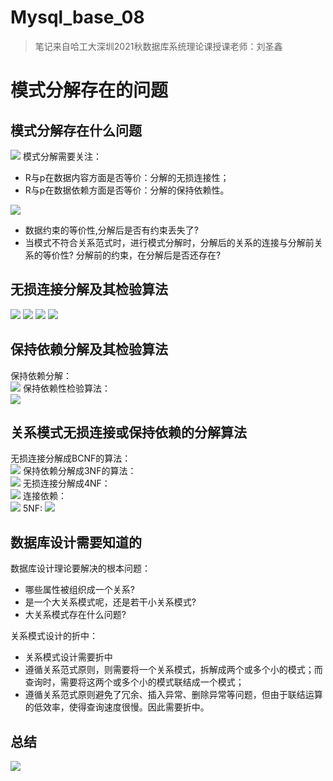 # Mysql_base_08

> 笔记来自哈工大深圳2021秋数据库系统理论课授课老师：刘圣鑫

# 模式分解存在的问题
## 模式分解存在什么问题
![](https://raw.githubusercontent.com/QizhengZou/Image_hosting_rep/main/20211113100944.png)
模式分解需要关注：   
- R与p在数据内容方面是否等价：分解的无损连接性；
- R与p在数据依赖方面是否等价：分解的保持依赖性。

![](https://raw.githubusercontent.com/QizhengZou/Image_hosting_rep/main/20211113101137.png)
- 数据约束的等价性,分解后是否有约束丢失了?
- 当模式不符合关系范式时，进行模式分解时，分解后的关系的连接与分解前关系的等价性? 分解前的约束，在分解后是否还存在?


## 无损连接分解及其检验算法
![](https://raw.githubusercontent.com/QizhengZou/Image_hosting_rep/main/20211113101525.png)
![](https://raw.githubusercontent.com/QizhengZou/Image_hosting_rep/main/20211113101600.png)
![](https://raw.githubusercontent.com/QizhengZou/Image_hosting_rep/main/20211113101714.png)
![](https://raw.githubusercontent.com/QizhengZou/Image_hosting_rep/main/20211113101742.png)
## 保持依赖分解及其检验算法
保持依赖分解：   
![](https://raw.githubusercontent.com/QizhengZou/Image_hosting_rep/main/20211113101841.png)
保持依赖性检验算法：   
![](https://raw.githubusercontent.com/QizhengZou/Image_hosting_rep/main/20211113105344.png)
## 关系模式无损连接或保持依赖的分解算法
无损连接分解成BCNF的算法：   
![](https://raw.githubusercontent.com/QizhengZou/Image_hosting_rep/main/20211113105507.png)
保持依赖分解成3NF的算法：   
![](https://raw.githubusercontent.com/QizhengZou/Image_hosting_rep/main/20211113105712.png)
无损连接分解成4NF：   
![](https://raw.githubusercontent.com/QizhengZou/Image_hosting_rep/main/20211113110538.png)
连接依赖：   
![](https://raw.githubusercontent.com/QizhengZou/Image_hosting_rep/main/20211113110804.png)
5NF:
![](https://raw.githubusercontent.com/QizhengZou/Image_hosting_rep/main/20211113110849.png)
## 数据库设计需要知道的
数据库设计理论要解决的根本问题：   
- 哪些属性被组织成一个关系?
- 是一个大关系模式呢，还是若干小关系模式?
- 大关系模式存在什么问题?

关系模式设计的折中：   
- 关系模式设计需要折中
- 遵循关系范式原则，则需要将一个关系模式，拆解成两个或多个小的模式；而查询时，需要将这两个或多个小的模式联结成一个模式；
- 遵循关系范式原则避免了冗余、插入异常、删除异常等问题，但由于联结运算的低效率，使得查询速度很慢。因此需要折中。
## 总结
![](https://raw.githubusercontent.com/QizhengZou/Image_hosting_rep/main/20211113111108.png)



